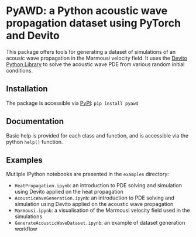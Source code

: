 # PyAWD: a Python acoustic wave propagation dataset using PyTorch and Devito
This package offers tools for generating a dataset of simulations of an acousic wave propagation in the Marmousi velocity field. It uses the <a href="https://www.devitoproject.org">Devito Python Library</a> to solve the acoustic wave PDE from various random initial conditions.

## Installation
The package is accessible via <a href="https://pypi.org">PyPI</a>:
`pip install pyawd`

## Documentation
Basic help is provided for each class and function, and is accessible via the python `help()` function.

## Examples
Mutliple IPython notebooks are presented in the `examples` directory:
- `HeatPropagation.ipynb`: an introduction to PDE solving and simulation using Devito applied on the heat propagation
- `AcousticWaveGeneration.ipynb`: an introduction to PDE solving and simulation using Devito applied on the acoustic wave propagation
- `Marmousi.ipynb`: a visualisation of the Marmousi velocity field used in the simulations
- `GenerateAcousticWaveDataset.ipynb`: an example of dataset generation workflow
